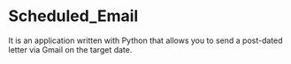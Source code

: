 # Scheduled_Email
It is an application written with Python that allows you to send a post-dated letter via Gmail on the target date.
